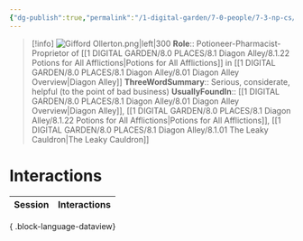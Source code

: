 ```yaml
---
{"dg-publish":true,"permalink":"/1-digital-garden/7-0-people/7-3-np-cs/gifford-ollerton/","tags":["#person","#diagon-alley","#diagon-alley-resident","#shopkeeper"]}
---
```


>[!info] 
>![Gifford Ollerton.png|left|300](/img/user/1%20DIGITAL%20GARDEN/7.0%20PEOPLE/7.3%20NPCs/Headshots/Gifford%20Ollerton.png)
>**Role**:: Potioneer-Pharmacist-Proprietor of [[1 DIGITAL GARDEN/8.0 PLACES/8.1 Diagon Alley/8.1.22 Potions for All Afflictions\|Potions for All Afflictions]] in [[1 DIGITAL GARDEN/8.0 PLACES/8.1 Diagon Alley/8.01 Diagon Alley Overview\|Diagon Alley]]
>**ThreeWordSummary**:: Serious, considerate, helpful (to the point of bad business)
>**UsuallyFoundIn**:: [[1 DIGITAL GARDEN/8.0 PLACES/8.1 Diagon Alley/8.01 Diagon Alley Overview\|Diagon Alley]], [[1 DIGITAL GARDEN/8.0 PLACES/8.1 Diagon Alley/8.1.22 Potions for All Afflictions\|Potions for All Afflictions]], [[1 DIGITAL GARDEN/8.0 PLACES/8.1 Diagon Alley/8.1.01 The Leaky Cauldron\|The Leaky Cauldron]]

# Interactions

| Session | Interactions |
| ------- | ------------ |

{ .block-language-dataview}
